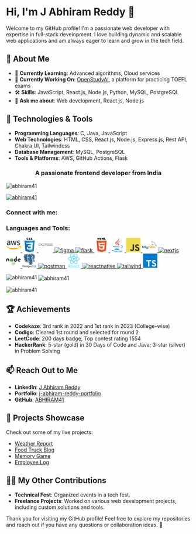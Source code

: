 # Hi, I'm J Abhiram Reddy 👋

Welcome to my GitHub profile! I'm a passionate web developer with expertise in full-stack development. I love building dynamic and scalable web applications and am always eager to learn and grow in the tech field.

## 🚀 About Me

- 🌱 **Currently Learning**: Advanced algorithms, Cloud services
- 💼 **Currently Working On**: [OpenStudyAI](https://openstudyai.com/), a platform for practicing TOEFL exams
- 🛠️ **Skills**: JavaScript, React.js, Node.js, Python, MySQL, PostgreSQL
- 💬 **Ask me about**: Web development, React.js, Node.js

## 🔧 Technologies & Tools

- **Programming Languages**: C, Java, JavaScript
- **Web Technologies**: HTML, CSS, React.js, Node.js, Express.js, Rest API, Chakra UI, Tailwindcss
- **Database Management**: MySQL, PostgreSQL
- **Tools & Platforms**: AWS, GitHub Actions, Flask

<h3 align="center">A passionate frontend developer from India</h3>

<p align="left"> <img src="https://komarev.com/ghpvc/?username=abhiram41&label=Profile%20views&color=0e75b6&style=flat" alt="abhiram41" /> </p>

<p align="left"> <a href="https://github.com/ryo-ma/github-profile-trophy"><img src="https://github-profile-trophy.vercel.app/?username=abhiram41" alt="abhiram41" /></a> </p>

<h3 align="left">Connect with me:</h3>
<p align="left">
</p>

<h3 align="left">Languages and Tools:</h3>
<p align="left"> <a href="https://aws.amazon.com" target="_blank" rel="noreferrer"> <img src="https://raw.githubusercontent.com/devicons/devicon/master/icons/amazonwebservices/amazonwebservices-original-wordmark.svg" alt="aws" width="40" height="40"/> </a> <a href="https://www.w3schools.com/css/" target="_blank" rel="noreferrer"> <img src="https://raw.githubusercontent.com/devicons/devicon/master/icons/css3/css3-original-wordmark.svg" alt="css3" width="40" height="40"/> </a> <a href="https://expressjs.com" target="_blank" rel="noreferrer"> <img src="https://raw.githubusercontent.com/devicons/devicon/master/icons/express/express-original-wordmark.svg" alt="express" width="40" height="40"/> </a> <a href="https://www.figma.com/" target="_blank" rel="noreferrer"> <img src="https://www.vectorlogo.zone/logos/figma/figma-icon.svg" alt="figma" width="40" height="40"/> </a> <a href="https://flask.palletsprojects.com/" target="_blank" rel="noreferrer"> <img src="https://www.vectorlogo.zone/logos/pocoo_flask/pocoo_flask-icon.svg" alt="flask" width="40" height="40"/> </a> <a href="https://www.w3.org/html/" target="_blank" rel="noreferrer"> <img src="https://raw.githubusercontent.com/devicons/devicon/master/icons/html5/html5-original-wordmark.svg" alt="html5" width="40" height="40"/> </a> <a href="https://www.java.com" target="_blank" rel="noreferrer"> <img src="https://raw.githubusercontent.com/devicons/devicon/master/icons/java/java-original.svg" alt="java" width="40" height="40"/> </a> <a href="https://developer.mozilla.org/en-US/docs/Web/JavaScript" target="_blank" rel="noreferrer"> <img src="https://raw.githubusercontent.com/devicons/devicon/master/icons/javascript/javascript-original.svg" alt="javascript" width="40" height="40"/> </a> <a href="https://www.mysql.com/" target="_blank" rel="noreferrer"> <img src="https://raw.githubusercontent.com/devicons/devicon/master/icons/mysql/mysql-original-wordmark.svg" alt="mysql" width="40" height="40"/> </a> <a href="https://nextjs.org/" target="_blank" rel="noreferrer"> <img src="https://cdn.worldvectorlogo.com/logos/nextjs-2.svg" alt="nextjs" width="40" height="40"/> </a> <a href="https://nodejs.org" target="_blank" rel="noreferrer"> <img src="https://raw.githubusercontent.com/devicons/devicon/master/icons/nodejs/nodejs-original-wordmark.svg" alt="nodejs" width="40" height="40"/> </a> <a href="https://www.postgresql.org" target="_blank" rel="noreferrer"> <img src="https://raw.githubusercontent.com/devicons/devicon/master/icons/postgresql/postgresql-original-wordmark.svg" alt="postgresql" width="40" height="40"/> </a> <a href="https://postman.com" target="_blank" rel="noreferrer"> <img src="https://www.vectorlogo.zone/logos/getpostman/getpostman-icon.svg" alt="postman" width="40" height="40"/> </a> <a href="https://reactjs.org/" target="_blank" rel="noreferrer"> <img src="https://raw.githubusercontent.com/devicons/devicon/master/icons/react/react-original-wordmark.svg" alt="react" width="40" height="40"/> </a> <a href="https://reactnative.dev/" target="_blank" rel="noreferrer"> <img src="https://reactnative.dev/img/header_logo.svg" alt="reactnative" width="40" height="40"/> </a> <a href="https://tailwindcss.com/" target="_blank" rel="noreferrer"> <img src="https://www.vectorlogo.zone/logos/tailwindcss/tailwindcss-icon.svg" alt="tailwind" width="40" height="40"/> </a> <a href="https://www.typescriptlang.org/" target="_blank" rel="noreferrer"> <img src="https://raw.githubusercontent.com/devicons/devicon/master/icons/typescript/typescript-original.svg" alt="typescript" width="40" height="40"/> </a> </p>

<p><img align="left" src="https://github-readme-stats.vercel.app/api/top-langs?username=abhiram41&show_icons=true&locale=en&layout=compact" alt="abhiram41" /></p>

<p>&nbsp;<img align="center" src="https://github-readme-stats.vercel.app/api?username=abhiram41&show_icons=true&locale=en" alt="abhiram41" /></p>

<p><img align="center" src="https://github-readme-streak-stats.herokuapp.com/?user=abhiram41&" alt="abhiram41" /></p>


## 🏆 Achievements

- **Codekaze**: 3rd rank in 2022 and 1st rank in 2023 (College-wise)
- **Codigo**: Cleared 1st round and selected for round 2
- **LeetCode**: 200 days badge, Top contest rating 1554
- **HackerRank**: 5-star (gold) in 30 Days of Code and Java; 3-star (silver) in Problem Solving

## 📫 Reach Out to Me

- **LinkedIn**: [J Abhiram Reddy](https://www.linkedin.com/in/j-abhiram-reddy/)
- **Portfolio**: [j-abhiram-reddy-portfolio](https://j-abhiram-reddy-portfolio.netlify.app)
- **GitHub**: [ABHIRAM41](https://github.com/ABHIRAM41)

## 🎨 Projects Showcase

Check out some of my live projects:

- [Weather Report](https://a-weather-report.netlify.app)
- [Food Truck Blog](https://foodtruckdemo.netlify.app)
- [Memory Game](https://6memory-game.netlify.app)
- [Employee Log](https://employee-log.netlify.app)

## 👨‍💻 My Other Contributions

- **Technical Fest**: Organized events in a tech fest.
- **Freelance Projects**: Worked on various web development projects, including custom solutions and tools.

Thank you for visiting my GitHub profile! Feel free to explore my repositories and reach out if you have any questions or collaboration ideas. 🚀

